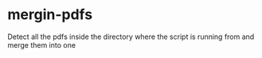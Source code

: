 # mergin-pdfs

Detect all the pdfs inside the directory where the script is running from and merge them into one
